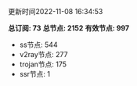 更新时间2022-11-08 16:34:53

**总订阅: 73**
**总节点: 2152**
**有效节点: 997**
- ss节点: 544
- v2ray节点: 277
- trojan节点: 175
- ssr节点: 1
